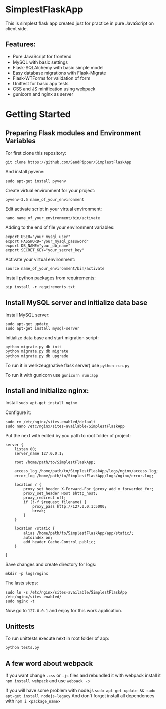 # SimplestFlaskApp

This is simplest flask app created just for practice in pure JavaScript on client side.

Features:
--------

- Pure JavaScript for frontend
- MySQL with basic settings
- Flask-SQLAlchemy with basic simple model
- Easy database migrations with Flask-Migrate
- Flask-WTForms for validation of form
- Unittest for basic app tests
- CSS and JS minification using webpack
- gunicorn and nginx as server

# Getting Started

Preparing Flask modules and Environment Variables
------------------------------------------------

For first clone this repository:

` git clone https://github.com/SandPipper/SimplestFlaskApp `

And install pyvenv:

` sudo apt-get install pyvenv `

Create virtual environment for your project:

` pyvenv-3.5 name_of_your_environment `

Edit activate script in your virtual environment:

`nano name_of_your_environment/bin/activate `


Adding to the end of file your environment variables:

```
export USER="your_mysql_user"
export PASSWORD="your_mysql_password"
export DB_NAME="your_db_name"
export SECRET_KEY="your_secret_key"
```

Activate your virtual environment:

` source name_of_your_environment/bin/activate `

Install python packages from requirements:

` pip install -r requirements.txt `

Install MySQL server and initialize data base
--------------------------------------------

Install MySQL server:

```
sudo apt-get update
sudo apt-get install mysql-server
```


Initialize data base and start migration script:

```
python migrate.py db init
python migrate.py db migrate
python migrate.py db upgrade
```


To run it in werkzeug(native flask server) use `python run.py`

To run it with gunicorn use `gunicorn run:app`


Install and initialize nginx:
----------------------------

Install `sudo apt-get install nginx`


Configure it:

```
sudo rm /etc/nginx/sites-enabled/default
sudo nano /etc/nginx/sites-available/SimplestFlaskApp
```


Put the next with edited by you path to root folder of project:

```
server {
    listen 80;
    server_name 127.0.0.1;

    root /home/path/to/SimplestFlaskApp;

    access_log /home/path/to/SimplestFlaskApp/logs/nginx/access.log;
    error_log /home/path/to/SimplestFlaskApp/logs/nginx/error.log;

    location / {
        proxy_set_header X-Forward-For $proxy_add_x_forwarded_for;
        proxy_set_header Host $http_host;
        proxy_redirect off;
        if (!-f $request_filename) {
            proxy_pass http://127.0.0.1:5000;
            break;
        }
    }

    location /static {
        alias /home/path/to/SimplestFlaskApp/app/static/;
        autoindex on;
        add_header Cache-Control public;
    }

}
```


Save changes and create directory for logs:

` mkdir -p logs/nginx `


The lasts steps:

```
sudo ln -s /etc/nginx/sites-available/SimplestFlaskApp /etc/nginx/sites-enabled/
sudo nginx -t
```

Now go to `127.0.0.1` and enjoy for this work application.

Unittests
---------
To run unittests execute next in root folder of app:

`python tests.py`

A few word about webpack
------------------------

If you want change `.css` or `.js` files and rebundled it with webpack
install it `npm install webpack` and use ` webpack -p `

If you will have some problem with node.js ` sudo apt-get update && sudo apt-get install nodejs-legacy `
And don't forget install all dependences with ` npm i <package_name> `

